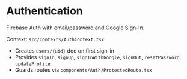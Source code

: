 # Authentication

Firebase Auth with email/password and Google Sign-In.

Context: `src/contexts/AuthContext.tsx`

- Creates `users/{uid}` doc on first sign-in
- Provides `signIn`, `signUp`, `signInWithGoogle`, `signOut`, `resetPassword`, `updateProfile`
- Guards routes via `components/Auth/ProtectedRoute.tsx`
